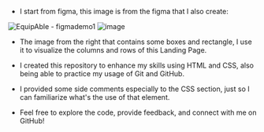 - I start from figma, this image is from the figma that I also create:
  
![EquipAble - figmademo1](https://github.com/crstn-a/EquipAble/assets/137965349/a606090d-4547-42b6-8b40-74f2be071da6)
![image](https://github.com/crstn-a/EquipAble/assets/137965349/0cae4f0c-9098-4bfb-b5d2-bbfca4ee36ef)

- The image from the right that contains some boxes and rectangle, I use it to visualize the columns and rows of this Landing Page.


- I created this repository to enhance my skills using HTML and CSS, also being able to practice my usage of Git and GitHub. 
- I provided some side comments especially to the CSS section, just so I can familiarize what's the use of that element.
  
- Feel free to explore the code, provide feedback, and connect with me on GitHub!

